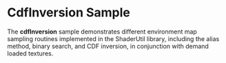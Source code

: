 # CdfInversion Sample

The **cdfInversion** sample demonstrates different environment map sampling routines implemented in the ShaderUtil library, including the alias method, binary search, and CDF inversion, in conjunction with demand loaded textures.
